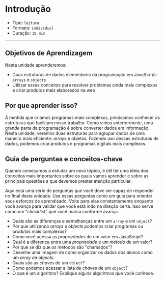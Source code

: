 # Introdução

* Tipo: `leitura`
* Formato: `individual`
* Duração: `15 min`

***

## Objetivos de Aprendizagem

Nesta unidade aprenderemos:

* Duas estruturas de dados elementares da programação em JavaScript: `arrays`
  e `objects`
* Utilizar esses conceitos para resolver problemas ainda mais complexos e criar
  produtos mais elaborados na web

## Por que aprender isso?

À medida que criamos programas mais complexos, precisamos conhecer as
estruturas que facilitam nosso trabalho. Como vimos anteriormente, uma grande
parte da programação é sobre converter dados em informação. Nesta unidade,
veremos duas estruturas para agrupar dados de uma maneira mais eficiente:
_arrays_ e objetos. Fazendo uso dessas estruturas de dados, podemos criar
produtos e programas digitais mais complexos.

## Guia de perguntas e conceitos-chave

Quando começamos a estudar um novo tópico, é útil ter uma ideia dos conceitos
mais importantes sobre os quais vamos aprender e sobre as principais questões a
que devemos prestar atenção particular.

Aqui está uma série de perguntas que você deve ser capaz de responder no final
desta unidade. Use essas perguntas como um guia para orientar seus esforços de
aprendizado. Volte para elas constantemente enquanto você avança para validar
que você está indo na direção certa. Isso serve como um "_checklist_" que você
marca conforme avança.

* Quais são as diferenças e semelhanças entre um `array` e um `object`?
* Por que utilizando _arrays_ e _objects_ podemos criar programas ou produtos
  mais complexos?
* Como você acessa as _propriedades_ de um valor em JavaScript?
* Qual é a diferença entre uma _propriedade_ e um _método_ de um valor?
* Por que se diz que os métodos são "chamados"?
* Desenhe uma imagem de como organizar os dados dos alunos como um _array_  de
  _objects_.
* Quais são as _chaves_ de um `object`?
* Como podemos acessar a lista de _chaves_ de um `object`?
* O que é um algoritmo? Explique alguns algoritmos que você conhece.
